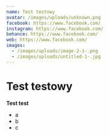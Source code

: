 ```yaml
---
name: Test testowy
avatar: /images/uploads/unknown.png
facebook: https://www.facebook.com/
instagram: https://www.facebook.com/
behance: https://www.facebook.com/
web: https://www.facebook.com/
images:
  - /images/uploads/image-2-1-.png
  - /images/uploads/untitled-1-.jpg
---
```

# Test testowy

**T﻿est test**

* a﻿
* b﻿
* c